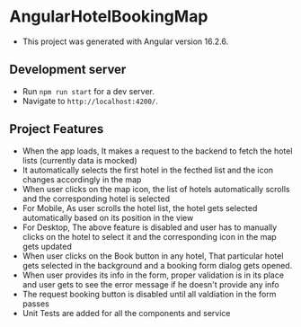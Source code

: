 # AngularHotelBookingMap

- This project was generated with Angular version 16.2.6.

## Development server

- Run `npm run start` for a dev server.
- Navigate to `http://localhost:4200/`.

## Project Features

- When the app loads, It makes a request to the backend to fetch the hotel lists (currently data is mocked)
- It automatically selects the first hotel in the fecthed list and the icon changes accordingly in the map
- When user clicks on the map icon, the list of hotels automatically scrolls and the corresponding hotel is selected
- For Mobile, As user scrolls the hotel list, the hotel gets selected automatically based on its position in the view
- For Desktop, The above feature is disabled and user has to manually clicks on the hotel to select it and the corresponding icon in the map gets updated
- When user clicks on the Book button in any hotel, That particular hotel gets selected in the background and a booking form dialog gets opened.
- When user provides its info in the form, proper validation is in its place and user gets to see the error message if he doesn't provide any info
- The request booking button is disabled until all valdiation in the form passes
- Unit Tests are added for all the components and service
